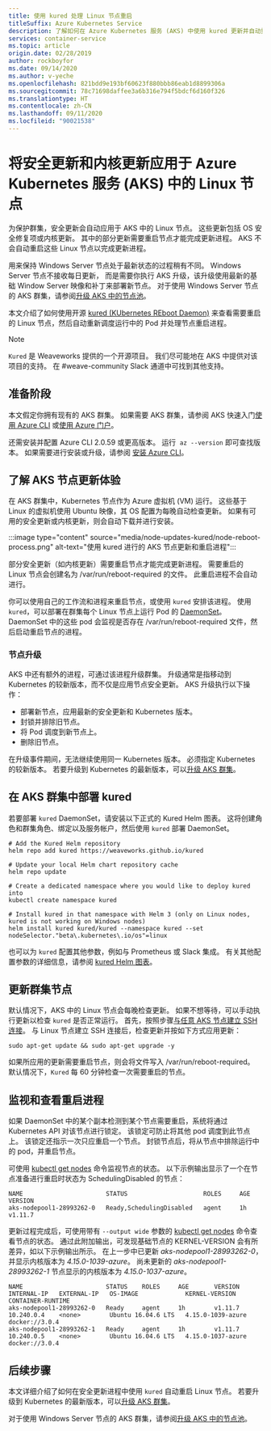 ```yaml
---
title: 使用 kured 处理 Linux 节点重启
titleSuffix: Azure Kubernetes Service
description: 了解如何在 Azure Kubernetes 服务 (AKS) 中使用 kured 更新并自动重启 Linux 节点
services: container-service
ms.topic: article
origin.date: 02/28/2019
author: rockboyfor
ms.date: 09/14/2020
ms.author: v-yeche
ms.openlocfilehash: 821bdd9e193bf60623f880bbb86eab1d8899306a
ms.sourcegitcommit: 78c71698daffee3a6b316e794f5bdcf6d160f326
ms.translationtype: HT
ms.contentlocale: zh-CN
ms.lasthandoff: 09/11/2020
ms.locfileid: "90021538"
---
```

# <a name="apply-security-and-kernel-updates-to-linux-nodes-in-azure-kubernetes-service-aks"></a>将安全更新和内核更新应用于 Azure Kubernetes 服务 (AKS) 中的 Linux 节点

为保护群集，安全更新会自动应用于 AKS 中的 Linux 节点。 这些更新包括 OS 安全修复项或内核更新。 其中的部分更新需要重启节点才能完成更新进程。 AKS 不会自动重启这些 Linux 节点以完成更新进程。

用来保持 Windows Server 节点处于最新状态的过程稍有不同。 Windows Server 节点不接收每日更新， 而是需要你执行 AKS 升级，该升级使用最新的基础 Window Server 映像和补丁来部署新节点。 对于使用 Windows Server 节点的 AKS 群集，请参阅[升级 AKS 中的节点池][nodepool-upgrade]。

本文介绍了如何使用开源 [kured (KUbernetes REboot Daemon)][kured] 来查看需要重启的 Linux 节点，然后自动重新调度运行中的 Pod 并处理节点重启进程。

> [!NOTE]
> `Kured` 是 Weaveworks 提供的一个开源项目。 我们尽可能地在 AKS 中提供对该项目的支持。 在 #weave-community Slack 通道中可找到其他支持。

## <a name="before-you-begin"></a>准备阶段

本文假定你拥有现有的 AKS 群集。 如果需要 AKS 群集，请参阅 AKS 快速入门[使用 Azure CLI][aks-quickstart-cli] 或[使用 Azure 门户][aks-quickstart-portal]。

还需安装并配置 Azure CLI 2.0.59 或更高版本。 运行  `az --version` 即可查找版本。 如果需要进行安装或升级，请参阅 [安装 Azure CLI][install-azure-cli]。

## <a name="understand-the-aks-node-update-experience"></a>了解 AKS 节点更新体验

在 AKS 群集中，Kubernetes 节点作为 Azure 虚拟机 (VM) 运行。 这些基于 Linux 的虚拟机使用 Ubuntu 映像，其 OS 配置为每晚自动检查更新。 如果有可用的安全更新或内核更新，则会自动下载并进行安装。

:::image type="content" source="media/node-updates-kured/node-reboot-process.png" alt-text="使用 kured 进行的 AKS 节点更新和重启进程":::

部分安全更新（如内核更新）需要重启节点才能完成更新进程。 需要重启的 Linux 节点会创建名为 /var/run/reboot-required 的文件。 此重启进程不会自动进行。

你可以使用自己的工作流和进程来重启节点，或使用 `kured` 安排该进程。 使用 `kured`，可以部署在群集每个 Linux 节点上运行 Pod 的 [DaemonSet][DaemonSet]。 DaemonSet 中的这些 pod 会监视是否存在 /var/run/reboot-required 文件，然后启动重启节点的进程。

### <a name="node-upgrades"></a>节点升级

AKS 中还有额外的进程，可通过该进程升级群集。 升级通常是指移动到 Kubernetes 的较新版本，而不仅是应用节点安全更新。 AKS 升级执行以下操作：

* 部署新节点，应用最新的安全更新和 Kubernetes 版本。
* 封锁并排除旧节点。
* 将 Pod 调度到新节点上。
* 删除旧节点。

在升级事件期间，无法继续使用同一 Kubernetes 版本。 必须指定 Kubernetes 的较新版本。 若要升级到 Kubernetes 的最新版本，可以[升级 AKS 群集][aks-upgrade]。

## <a name="deploy-kured-in-an-aks-cluster"></a>在 AKS 群集中部署 kured

若要部署 `kured` DaemonSet，请安装以下正式的 Kured Helm 图表。 这将创建角色和群集角色、绑定以及服务帐户，然后使用 `kured` 部署 DaemonSet。

```console
# Add the Kured Helm repository
helm repo add kured https://weaveworks.github.io/kured

# Update your local Helm chart repository cache
helm repo update

# Create a dedicated namespace where you would like to deploy kured into
kubectl create namespace kured

# Install kured in that namespace with Helm 3 (only on Linux nodes, kured is not working on Windows nodes)
helm install kured kured/kured --namespace kured --set nodeSelector."beta\.kubernetes\.io/os"=linux
```

也可以为 `kured` 配置其他参数，例如与 Prometheus 或 Slack 集成。 有关其他配置参数的详细信息，请参阅 [kured Helm 图表][kured-install]。

## <a name="update-cluster-nodes"></a>更新群集节点

默认情况下，AKS 中的 Linux 节点会每晚检查更新。 如果不想等待，可以手动执行更新以检查 `kured` 是否正常运行。 首先，按照步骤[与任意 AKS 节点建立 SSH 连接][aks-ssh]。 与 Linux 节点建立 SSH 连接后，检查更新并按如下方式应用更新：

```console
sudo apt-get update && sudo apt-get upgrade -y
```

如果所应用的更新需要重启节点，则会将文件写入 /var/run/reboot-required。 默认情况下，`Kured` 每 60 分钟检查一次需要重启的节点。

## <a name="monitor-and-review-reboot-process"></a>监视和查看重启进程

如果 DaemonSet 中的某个副本检测到某个节点需要重启，系统将通过 Kubernetes API 对该节点进行锁定。 该锁定可防止将其他 pod 调度到此节点上。 该锁定还指示一次只应重启一个节点。 封锁节点后，将从节点中排除运行中的 pod，并重启节点。

可使用 [kubectl get nodes][kubectl-get-nodes] 命令监视节点的状态。 以下示例输出显示了一个在节点准备进行重启时状态为 SchedulingDisabled 的节点：

```
NAME                       STATUS                     ROLES     AGE       VERSION
aks-nodepool1-28993262-0   Ready,SchedulingDisabled   agent     1h        v1.11.7
```

更新过程完成后，可使用带有 `--output wide` 参数的 [kubectl get nodes][kubectl-get-nodes] 命令查看节点的状态。 通过此附加输出，可发现基础节点的 KERNEL-VERSION 会有所差异，如以下示例输出所示。 在上一步中已更新 *aks-nodepool1-28993262-0*，并显示内核版本为 *4.15.0-1039-azure*。 尚未更新的 *aks-nodepool1-28993262-1* 节点显示的内核版本为 *4.15.0-1037-azure*。

```
NAME                       STATUS    ROLES     AGE       VERSION   INTERNAL-IP   EXTERNAL-IP   OS-IMAGE             KERNEL-VERSION      CONTAINER-RUNTIME
aks-nodepool1-28993262-0   Ready     agent     1h        v1.11.7   10.240.0.4    <none>        Ubuntu 16.04.6 LTS   4.15.0-1039-azure   docker://3.0.4
aks-nodepool1-28993262-1   Ready     agent     1h        v1.11.7   10.240.0.5    <none>        Ubuntu 16.04.6 LTS   4.15.0-1037-azure   docker://3.0.4
```

## <a name="next-steps"></a>后续步骤

本文详细介绍了如何在安全更新进程中使用 `kured` 自动重启 Linux 节点。 若要升级到 Kubernetes 的最新版本，可以[升级 AKS 群集][aks-upgrade]。

对于使用 Windows Server 节点的 AKS 群集，请参阅[升级 AKS 中的节点池][nodepool-upgrade]。

<!-- LINKS - external -->

[kured]: https://github.com/weaveworks/kured
[kured-install]: https://github.com/weaveworks/kured/tree/master/charts/kured
[kubectl-get-nodes]: https://kubernetes.io/docs/reference/generated/kubectl/kubectl-commands#get

<!-- LINKS - internal -->

[aks-quickstart-cli]: kubernetes-walkthrough.md
[aks-quickstart-portal]: kubernetes-walkthrough-portal.md
[install-azure-cli]: https://docs.azure.cn/cli/install-azure-cli
[DaemonSet]: concepts-clusters-workloads.md#statefulsets-and-daemonsets
[aks-ssh]: ssh.md
[aks-upgrade]: upgrade-cluster.md
[nodepool-upgrade]: use-multiple-node-pools.md#upgrade-a-node-pool

<!-- Update_Description: update meta properties, wording update, update link -->